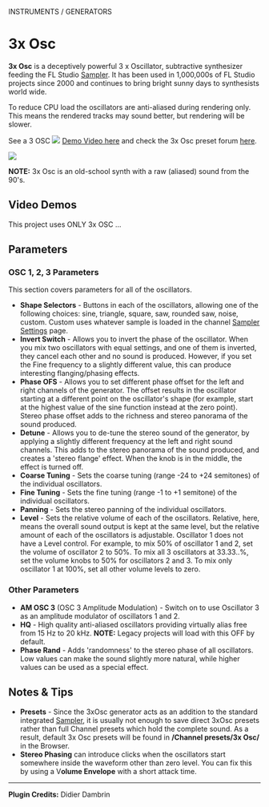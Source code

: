 INSTRUMENTS / GENERATORS

# 3x Osc

**3x Osc**  is a deceptively powerful 3 x Oscillator, subtractive synthesizer feeding the FL Studio  [Sampler](https://www.image-line.com/fl-studio-learning/fl-studio-online-manual/html/chansettings_sampler.htm). It has been used in 1,000,000s of FL Studio projects since 2000 and continues to bring bright sunny days to synthesists world wide.

To reduce CPU load the oscillators are anti-aliased during rendering only. This means the rendered tracks may sound better, but rendering will be slower.

See a 3 OSC  ![](https://www.image-line.com/fl-studio-learning/fl-studio-online-manual/html/img_glob/global_video.gif)  [Demo Video here](https://www.youtube.com/watch?v=eFB8DUnk8fA)  and check the 3x Osc preset forum  [here](https://support.image-line.com/redirect/3OSCForum).

![](https://www.image-line.com/fl-studio-learning/fl-studio-online-manual/html/img_plug/3xOsc.png)

**NOTE:**  3x Osc is an old-school synth with a raw (aliased) sound from the 90's.

## Video Demos

This project uses ONLY 3x OSC ...

## Parameters

### OSC 1, 2, 3 Parameters

This section covers parameters for all of the oscillators.

-   **Shape Selectors**  - Buttons in each of the oscillators, allowing one of the following choices: sine, triangle, square, saw, rounded saw, noise, custom. Custom uses whatever sample is loaded in the channel  [Sampler Settings](https://www.image-line.com/fl-studio-learning/fl-studio-online-manual/html/chansettings_sampler.htm)  page.
-   **Invert Switch**  - Allows you to invert the phase of the oscillator. When you mix two oscillators with equal settings, and one of them is inverted, they cancel each other and no sound is produced. However, if you set the Fine frequency to a slightly different value, this can produce interesting flanging/phasing effects.
-   **Phase OFS**  - Allows you to set different phase offset for the left and right channels of the generator. The offset results in the oscillator starting at a different point on the oscillator's shape (for example, start at the highest value of the sine function instead at the zero point). Stereo phase offset adds to the richness and stereo panorama of the sound produced.
-   **Detune**  - Allows you to de-tune the stereo sound of the generator, by applying a slightly different frequency at the left and right sound channels. This adds to the stereo panorama of the sound produced, and creates a 'stereo flange' effect. When the knob is in the middle, the effect is turned off.
-   **Coarse Tuning**  - Sets the coarse tuning (range -24 to +24 semitones) of the individual oscillators.
-   **Fine Tuning**  - Sets the fine tuning (range -1 to +1 semitone) of the individual oscillators.
-   **Panning**  - Sets the stereo panning of the individual oscillators.
-   **Level**  - Sets the relative volume of each of the oscillators. Relative, here, means the overall sound output is kept at the same level, but the relative amount of each of the oscillators is adjustable. Oscillator 1 does not have a Level control. For example, to mix 50% of oscillator 1 and 2, set the volume of oscillator 2 to 50%. To mix all 3 oscillators at 33.33..%, set the volume knobs to 50% for oscillators 2 and 3. To mix only oscillator 1 at 100%, set all other volume levels to zero.

### Other Parameters

-   **AM OSC 3**  (OSC 3 Amplitude Modulation) - Switch on to use Oscillator 3 as an amplitude modulator of oscillators 1 and 2.
-   **HQ**  - High quality anti-aliased oscillators providing virtually alias free from 15 Hz to 20 kHz.  **NOTE:**  Legacy projects will load with this OFF by default.
-   **Phase Rand**  - Adds 'randomness' to the stereo phase of all oscillators. Low values can make the sound slightly more natural, while higher values can be used as a special effect.

## Notes & Tips

-   **Presets**  - Since the 3xOsc generator acts as an addition to the standard integrated  [Sampler](https://www.image-line.com/fl-studio-learning/fl-studio-online-manual/html/chansettings_sampler.htm), it is usually not enough to save direct 3xOsc presets rather than full Channel presets which hold the complete sound. As a result, default 3x Osc presets will be found in  **/Channel presets/3x Osc/**  in the Browser.
-   **Stereo Phasing**  can introduce clicks when the oscillators start somewhere inside the waveform other than zero level. You can fix this by using a V**olume Envelope**  with a short attack time.

----------

**Plugin Credits:** Didier Dambrin
